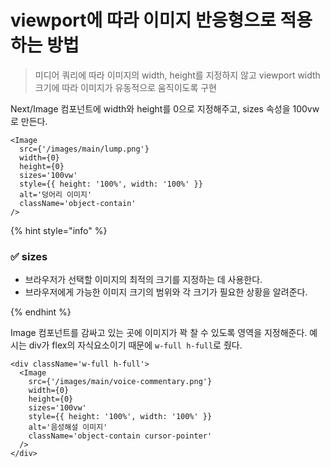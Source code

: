 # viewport에 따라 이미지 반응형으로 적용하는 방법

> 미디어 쿼리에 따라 이미지의 width, height를 지정하지 않고 viewport width 크기에 따라 이미지가 유동적으로 움직이도록 구현

Next/Image 컴포넌트에 width와 height를 0으로 지정해주고, sizes 속성을 100vw로 만든다.

```tsx
<Image
  src={'/images/main/lump.png'}
  width={0}
  height={0}
  sizes='100vw'
  style={{ height: '100%', width: '100%' }}
  alt='덩어리 이미지'
  className='object-contain'
/>
```

{% hint style="info" %}

### ✅ sizes

- 브라우저가 선택할 이미지의 최적의 크기를 지정하는 데 사용한다.
- 브라우저에게 가능한 이미지 크기의 범위와 각 크기가 필요한 상황을 알려준다.

{% endhint %}

Image 컴포넌트를 감싸고 있는 곳에 이미지가 꽉 찰 수 있도록 영역을 지정해준다. 예시는 div가 flex의 자식요소이기 때문에 `w-full h-full`로 줬다.

```tsx
<div className='w-full h-full'>
  <Image
    src={'/images/main/voice-commentary.png'}
    width={0}
    height={0}
    sizes='100vw'
    style={{ height: '100%', width: '100%' }}
    alt='음성해설 이미지'
    className='object-contain cursor-pointer'
  />
</div>
```
